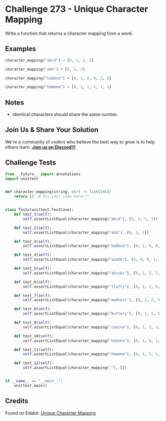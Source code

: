 # Challenge 273 - Unique Character Mapping

Write a function that returns a character mapping from a word.

## Examples
```python
character_mapping("abcd") ➞ [0, 1, 2, 3]

character_mapping("abb") ➞ [0, 1, 1]

character_mapping("babbcb") ➞ [0, 1, 0, 0, 2, 0]

character_mapping("hmmmmm") ➞ [0, 1, 1, 1, 1, 1]
```
## Notes

- Identical characters should share the same number.

## Join Us & Share Your Solution

We're a community of coders who believe the best way to grow is to help others learn. **[Join us on Discord!!!]("https"://discord.gg/sfHykntuGy)**

## Challenge Tests
```python
from __future__ import annotations
import unittest


def character_mapping(string: str) -> list[int]:
    return []  # Put your code here!!!


class Tests(unittest.TestCase):
    def test_1(self):
        self.assertListEqual(character_mapping("abcd"), [0, 1, 2, 3])

    def test_2(self):
        self.assertListEqual(character_mapping("abb"), [0, 1, 1])

    def test_3(self):
        self.assertListEqual(character_mapping("babbcb"), [0, 1, 0, 0, 2, 0])

    def test_4(self):
        self.assertListEqual(character_mapping("aaabb"), [0, 0, 0, 1, 1])

    def test_5(self):
        self.assertListEqual(character_mapping("abccbc"), [0, 1, 2, 2, 1, 2])

    def test_6(self):
        self.assertListEqual(character_mapping("fluffy"), [0, 1, 2, 0, 0, 3])

    def test_7(self):
        self.assertListEqual(character_mapping("madness"), [0, 1, 2, 3, 4, 5, 5])

    def test_8(self):
        self.assertListEqual(character_mapping("buttery"), [0, 1, 2, 2, 3, 4, 5])

    def test_9(self):
        self.assertListEqual(character_mapping("canine"), [0, 1, 2, 3, 2, 4])

    def test_10(self):
        self.assertListEqual(character_mapping("hohoho"), [0, 1, 0, 1, 0, 1])

    def test_11(self):
        self.assertListEqual(character_mapping("hmmmmm"), [0, 1, 1, 1, 1, 1])

    def test_12(self):
        self.assertListEqual(character_mapping(""), [])


if __name__ == "__main__":
    unittest.main()
```
## Credits

Found on Edabit: [Unique Character Mapping](https://edabit.com/challenge/yPsS82tug9a8CoLaP)
